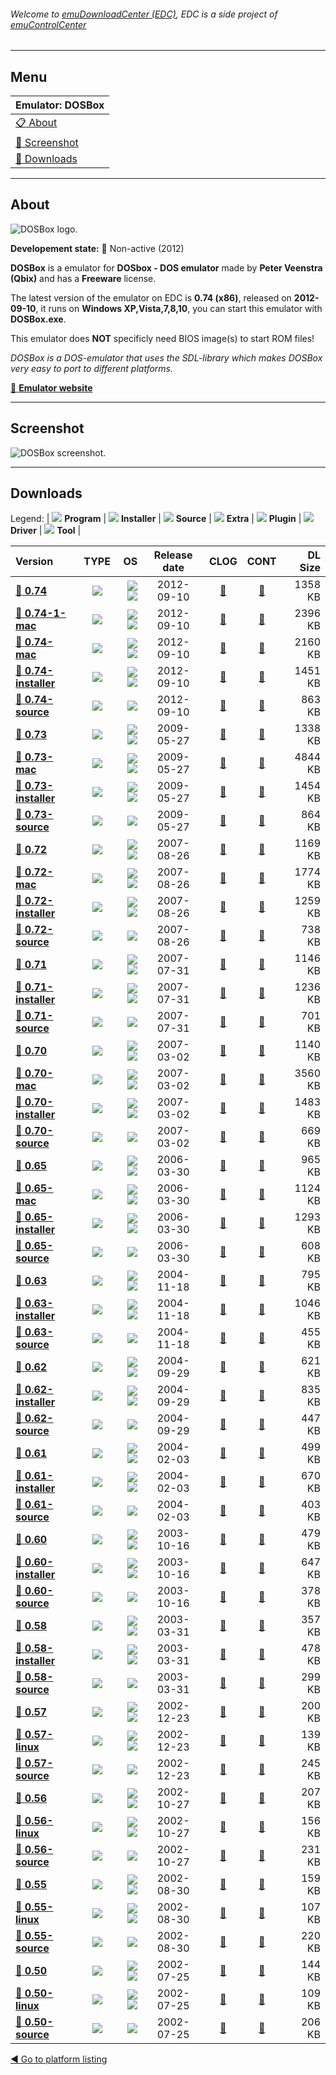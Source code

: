 ###### Welcome to [emuDownloadCenter (EDC)](https://github.com/PhoenixInteractiveNL/emuDownloadCenter/wiki/), EDC is a side project of [emuControlCenter](https://github.com/PhoenixInteractiveNL/emuControlCenter/wiki/)
***
## Menu
| **Emulator: DOSBox** |
|:---------|
| [:clipboard: About](#about) |
| [:sunrise: Screenshot](#screenshot) |
| [:floppy_disk: Downloads](#downloads) |
***
## About
![](https://github.com/PhoenixInteractiveNL/emuDownloadCenter/wiki/images_emulator/dosbox_logo_200.jpg "DOSBox logo.")

**Developement state:** :red_circle: Non-active (2012)

**DOSBox** is a emulator for **DOSbox - DOS emulator** made by **Peter Veenstra (Qbix)** and has a **Freeware** license.

The latest version of the emulator on EDC is **0.74 (x86)**, released on **2012-09-10**, it runs on **Windows XP,Vista,7,8,10**, you can start this emulator with **DOSBox.exe**.

This emulator does **NOT** specificly need BIOS image(s) to start ROM files!

_DOSBox is a DOS-emulator that uses the SDL-library which makes DOSBox very easy to port to different platforms._

[:link: **Emulator website**](http://www.dosbox.com/)
***
## Screenshot
![](https://raw.githubusercontent.com/PhoenixInteractiveNL/emuDownloadCenter/master/hooks/dosbox/emulator_screen_01.jpg "DOSBox screenshot.")
***
## Downloads
Legend: | 
![](https://raw.githubusercontent.com/wiki/PhoenixInteractiveNL/emuDownloadCenter/images_misc/icon_program_24.png) **Program** | 
![](https://raw.githubusercontent.com/wiki/PhoenixInteractiveNL/emuDownloadCenter/images_misc/icon_installer_24.png) **Installer** | 
![](https://raw.githubusercontent.com/wiki/PhoenixInteractiveNL/emuDownloadCenter/images_misc/icon_source_code_24.png) **Source** | 
![](https://raw.githubusercontent.com/wiki/PhoenixInteractiveNL/emuDownloadCenter/images_misc/icon_extra_24.png) **Extra** | 
![](https://raw.githubusercontent.com/wiki/PhoenixInteractiveNL/emuDownloadCenter/images_misc/icon_plugin_24.png) **Plugin** | 
![](https://raw.githubusercontent.com/wiki/PhoenixInteractiveNL/emuDownloadCenter/images_misc/icon_driver_24.png) **Driver** | 
![](https://raw.githubusercontent.com/wiki/PhoenixInteractiveNL/emuDownloadCenter/images_misc/icon_tool_24.png) **Tool** | 
 
| Version | TYPE | OS | Release date | CLOG | CONT | DL Size |
|:--------|:----:|---:|:------------:|:----:|:----:|--------:|
| [:floppy_disk: **0.74**](https://github.com/PhoenixInteractiveNL/edc-repo0007/raw/master/dosbox/0.74.7z) | ![](https://raw.githubusercontent.com/wiki/PhoenixInteractiveNL/emuDownloadCenter/images_misc/icon_program_24.png) | ![](https://raw.githubusercontent.com/wiki/PhoenixInteractiveNL/emuDownloadCenter/images_misc/logo_windows_24.png)![](https://raw.githubusercontent.com/wiki/PhoenixInteractiveNL/emuDownloadCenter/images_misc/icon_32-bit_24.png) | 2012-09-10 | [:page_facing_up:](https://github.com/PhoenixInteractiveNL/edc-repo0007/blob/master/dosbox/0.74_changelog.txt) | [:mag_right:](https://github.com/PhoenixInteractiveNL/edc-repo0007/blob/master/dosbox/0.74_contents.txt) | 1358 KB |
| [:floppy_disk: **0.74-1-mac**](https://github.com/PhoenixInteractiveNL/edc-repo0007/raw/master/dosbox/0.74-1-mac.7z) | ![](https://raw.githubusercontent.com/wiki/PhoenixInteractiveNL/emuDownloadCenter/images_misc/icon_program_24.png) | ![](https://raw.githubusercontent.com/wiki/PhoenixInteractiveNL/emuDownloadCenter/images_misc/logo_mac_24.png)![](https://raw.githubusercontent.com/wiki/PhoenixInteractiveNL/emuDownloadCenter/images_misc/icon_32-bit_24.png) | 2012-09-10 | [:page_facing_up:](https://github.com/PhoenixInteractiveNL/edc-repo0007/blob/master/dosbox/0.74-1-mac_changelog.txt) | [:mag_right:](https://github.com/PhoenixInteractiveNL/edc-repo0007/blob/master/dosbox/0.74-1-mac_contents.txt) | 2396 KB |
| [:floppy_disk: **0.74-mac**](https://github.com/PhoenixInteractiveNL/edc-repo0007/raw/master/dosbox/0.74-mac.7z) | ![](https://raw.githubusercontent.com/wiki/PhoenixInteractiveNL/emuDownloadCenter/images_misc/icon_program_24.png) | ![](https://raw.githubusercontent.com/wiki/PhoenixInteractiveNL/emuDownloadCenter/images_misc/logo_mac_24.png)![](https://raw.githubusercontent.com/wiki/PhoenixInteractiveNL/emuDownloadCenter/images_misc/icon_32-bit_24.png) | 2012-09-10 | [:page_facing_up:](https://github.com/PhoenixInteractiveNL/edc-repo0007/blob/master/dosbox/0.74-mac_changelog.txt) | [:mag_right:](https://github.com/PhoenixInteractiveNL/edc-repo0007/blob/master/dosbox/0.74-mac_contents.txt) | 2160 KB |
| [:floppy_disk: **0.74-installer**](https://github.com/PhoenixInteractiveNL/edc-repo0007/raw/master/dosbox/0.74-installer.7z) | ![](https://raw.githubusercontent.com/wiki/PhoenixInteractiveNL/emuDownloadCenter/images_misc/icon_installer_24.png) | ![](https://raw.githubusercontent.com/wiki/PhoenixInteractiveNL/emuDownloadCenter/images_misc/logo_windows_24.png)![](https://raw.githubusercontent.com/wiki/PhoenixInteractiveNL/emuDownloadCenter/images_misc/icon_32-bit_24.png) | 2012-09-10 | [:page_facing_up:](https://github.com/PhoenixInteractiveNL/edc-repo0007/blob/master/dosbox/0.74-installer_changelog.txt) | [:mag_right:](https://github.com/PhoenixInteractiveNL/edc-repo0007/blob/master/dosbox/0.74-installer_contents.txt) | 1451 KB |
| [:floppy_disk: **0.74-source**](https://github.com/PhoenixInteractiveNL/edc-repo0007/raw/master/dosbox/0.74-source.7z) | ![](https://raw.githubusercontent.com/wiki/PhoenixInteractiveNL/emuDownloadCenter/images_misc/icon_source_code_24.png) | ![](https://raw.githubusercontent.com/wiki/PhoenixInteractiveNL/emuDownloadCenter/images_misc/icon_32-bit_24.png) | 2012-09-10 | [:page_facing_up:](https://github.com/PhoenixInteractiveNL/edc-repo0007/blob/master/dosbox/0.74-source_changelog.txt) | [:mag_right:](https://github.com/PhoenixInteractiveNL/edc-repo0007/blob/master/dosbox/0.74-source_contents.txt) | 863 KB |
| [:floppy_disk: **0.73**](https://github.com/PhoenixInteractiveNL/edc-repo0007/raw/master/dosbox/0.73.7z) | ![](https://raw.githubusercontent.com/wiki/PhoenixInteractiveNL/emuDownloadCenter/images_misc/icon_program_24.png) | ![](https://raw.githubusercontent.com/wiki/PhoenixInteractiveNL/emuDownloadCenter/images_misc/logo_windows_24.png)![](https://raw.githubusercontent.com/wiki/PhoenixInteractiveNL/emuDownloadCenter/images_misc/icon_32-bit_24.png) | 2009-05-27 | [:page_facing_up:](https://github.com/PhoenixInteractiveNL/edc-repo0007/blob/master/dosbox/0.73_changelog.txt) | [:mag_right:](https://github.com/PhoenixInteractiveNL/edc-repo0007/blob/master/dosbox/0.73_contents.txt) | 1338 KB |
| [:floppy_disk: **0.73-mac**](https://github.com/PhoenixInteractiveNL/edc-repo0007/raw/master/dosbox/0.73-mac.7z) | ![](https://raw.githubusercontent.com/wiki/PhoenixInteractiveNL/emuDownloadCenter/images_misc/icon_program_24.png) | ![](https://raw.githubusercontent.com/wiki/PhoenixInteractiveNL/emuDownloadCenter/images_misc/logo_mac_24.png)![](https://raw.githubusercontent.com/wiki/PhoenixInteractiveNL/emuDownloadCenter/images_misc/icon_32-bit_24.png) | 2009-05-27 | [:page_facing_up:](https://github.com/PhoenixInteractiveNL/edc-repo0007/blob/master/dosbox/0.73-mac_changelog.txt) | [:mag_right:](https://github.com/PhoenixInteractiveNL/edc-repo0007/blob/master/dosbox/0.73-mac_contents.txt) | 4844 KB |
| [:floppy_disk: **0.73-installer**](https://github.com/PhoenixInteractiveNL/edc-repo0007/raw/master/dosbox/0.73-installer.7z) | ![](https://raw.githubusercontent.com/wiki/PhoenixInteractiveNL/emuDownloadCenter/images_misc/icon_installer_24.png) | ![](https://raw.githubusercontent.com/wiki/PhoenixInteractiveNL/emuDownloadCenter/images_misc/logo_windows_24.png)![](https://raw.githubusercontent.com/wiki/PhoenixInteractiveNL/emuDownloadCenter/images_misc/icon_32-bit_24.png) | 2009-05-27 | [:page_facing_up:](https://github.com/PhoenixInteractiveNL/edc-repo0007/blob/master/dosbox/0.73-installer_changelog.txt) | [:mag_right:](https://github.com/PhoenixInteractiveNL/edc-repo0007/blob/master/dosbox/0.73-installer_contents.txt) | 1454 KB |
| [:floppy_disk: **0.73-source**](https://github.com/PhoenixInteractiveNL/edc-repo0007/raw/master/dosbox/0.73-source.7z) | ![](https://raw.githubusercontent.com/wiki/PhoenixInteractiveNL/emuDownloadCenter/images_misc/icon_source_code_24.png) | ![](https://raw.githubusercontent.com/wiki/PhoenixInteractiveNL/emuDownloadCenter/images_misc/icon_32-bit_24.png) | 2009-05-27 | [:page_facing_up:](https://github.com/PhoenixInteractiveNL/edc-repo0007/blob/master/dosbox/0.73-source_changelog.txt) | [:mag_right:](https://github.com/PhoenixInteractiveNL/edc-repo0007/blob/master/dosbox/0.73-source_contents.txt) | 864 KB |
| [:floppy_disk: **0.72**](https://github.com/PhoenixInteractiveNL/edc-repo0007/raw/master/dosbox/0.72.7z) | ![](https://raw.githubusercontent.com/wiki/PhoenixInteractiveNL/emuDownloadCenter/images_misc/icon_program_24.png) | ![](https://raw.githubusercontent.com/wiki/PhoenixInteractiveNL/emuDownloadCenter/images_misc/logo_windows_24.png)![](https://raw.githubusercontent.com/wiki/PhoenixInteractiveNL/emuDownloadCenter/images_misc/icon_32-bit_24.png) | 2007-08-26 | [:page_facing_up:](https://github.com/PhoenixInteractiveNL/edc-repo0007/blob/master/dosbox/0.72_changelog.txt) | [:mag_right:](https://github.com/PhoenixInteractiveNL/edc-repo0007/blob/master/dosbox/0.72_contents.txt) | 1169 KB |
| [:floppy_disk: **0.72-mac**](https://github.com/PhoenixInteractiveNL/edc-repo0007/raw/master/dosbox/0.72-mac.7z) | ![](https://raw.githubusercontent.com/wiki/PhoenixInteractiveNL/emuDownloadCenter/images_misc/icon_program_24.png) | ![](https://raw.githubusercontent.com/wiki/PhoenixInteractiveNL/emuDownloadCenter/images_misc/logo_mac_24.png)![](https://raw.githubusercontent.com/wiki/PhoenixInteractiveNL/emuDownloadCenter/images_misc/icon_32-bit_24.png) | 2007-08-26 | [:page_facing_up:](https://github.com/PhoenixInteractiveNL/edc-repo0007/blob/master/dosbox/0.72-mac_changelog.txt) | [:mag_right:](https://github.com/PhoenixInteractiveNL/edc-repo0007/blob/master/dosbox/0.72-mac_contents.txt) | 1774 KB |
| [:floppy_disk: **0.72-installer**](https://github.com/PhoenixInteractiveNL/edc-repo0007/raw/master/dosbox/0.72-installer.7z) | ![](https://raw.githubusercontent.com/wiki/PhoenixInteractiveNL/emuDownloadCenter/images_misc/icon_installer_24.png) | ![](https://raw.githubusercontent.com/wiki/PhoenixInteractiveNL/emuDownloadCenter/images_misc/logo_windows_24.png)![](https://raw.githubusercontent.com/wiki/PhoenixInteractiveNL/emuDownloadCenter/images_misc/icon_32-bit_24.png) | 2007-08-26 | [:page_facing_up:](https://github.com/PhoenixInteractiveNL/edc-repo0007/blob/master/dosbox/0.72-installer_changelog.txt) | [:mag_right:](https://github.com/PhoenixInteractiveNL/edc-repo0007/blob/master/dosbox/0.72-installer_contents.txt) | 1259 KB |
| [:floppy_disk: **0.72-source**](https://github.com/PhoenixInteractiveNL/edc-repo0007/raw/master/dosbox/0.72-source.7z) | ![](https://raw.githubusercontent.com/wiki/PhoenixInteractiveNL/emuDownloadCenter/images_misc/icon_source_code_24.png) | ![](https://raw.githubusercontent.com/wiki/PhoenixInteractiveNL/emuDownloadCenter/images_misc/icon_32-bit_24.png) | 2007-08-26 | [:page_facing_up:](https://github.com/PhoenixInteractiveNL/edc-repo0007/blob/master/dosbox/0.72-source_changelog.txt) | [:mag_right:](https://github.com/PhoenixInteractiveNL/edc-repo0007/blob/master/dosbox/0.72-source_contents.txt) | 738 KB |
| [:floppy_disk: **0.71**](https://github.com/PhoenixInteractiveNL/edc-repo0007/raw/master/dosbox/0.71.7z) | ![](https://raw.githubusercontent.com/wiki/PhoenixInteractiveNL/emuDownloadCenter/images_misc/icon_program_24.png) | ![](https://raw.githubusercontent.com/wiki/PhoenixInteractiveNL/emuDownloadCenter/images_misc/logo_windows_24.png)![](https://raw.githubusercontent.com/wiki/PhoenixInteractiveNL/emuDownloadCenter/images_misc/icon_32-bit_24.png) | 2007-07-31 | [:page_facing_up:](https://github.com/PhoenixInteractiveNL/edc-repo0007/blob/master/dosbox/0.71_changelog.txt) | [:mag_right:](https://github.com/PhoenixInteractiveNL/edc-repo0007/blob/master/dosbox/0.71_contents.txt) | 1146 KB |
| [:floppy_disk: **0.71-installer**](https://github.com/PhoenixInteractiveNL/edc-repo0007/raw/master/dosbox/0.71-installer.7z) | ![](https://raw.githubusercontent.com/wiki/PhoenixInteractiveNL/emuDownloadCenter/images_misc/icon_installer_24.png) | ![](https://raw.githubusercontent.com/wiki/PhoenixInteractiveNL/emuDownloadCenter/images_misc/logo_windows_24.png)![](https://raw.githubusercontent.com/wiki/PhoenixInteractiveNL/emuDownloadCenter/images_misc/icon_32-bit_24.png) | 2007-07-31 | [:page_facing_up:](https://github.com/PhoenixInteractiveNL/edc-repo0007/blob/master/dosbox/0.71-installer_changelog.txt) | [:mag_right:](https://github.com/PhoenixInteractiveNL/edc-repo0007/blob/master/dosbox/0.71-installer_contents.txt) | 1236 KB |
| [:floppy_disk: **0.71-source**](https://github.com/PhoenixInteractiveNL/edc-repo0007/raw/master/dosbox/0.71-source.7z) | ![](https://raw.githubusercontent.com/wiki/PhoenixInteractiveNL/emuDownloadCenter/images_misc/icon_source_code_24.png) | ![](https://raw.githubusercontent.com/wiki/PhoenixInteractiveNL/emuDownloadCenter/images_misc/icon_32-bit_24.png) | 2007-07-31 | [:page_facing_up:](https://github.com/PhoenixInteractiveNL/edc-repo0007/blob/master/dosbox/0.71-source_changelog.txt) | [:mag_right:](https://github.com/PhoenixInteractiveNL/edc-repo0007/blob/master/dosbox/0.71-source_contents.txt) | 701 KB |
| [:floppy_disk: **0.70**](https://github.com/PhoenixInteractiveNL/edc-repo0007/raw/master/dosbox/0.70.7z) | ![](https://raw.githubusercontent.com/wiki/PhoenixInteractiveNL/emuDownloadCenter/images_misc/icon_program_24.png) | ![](https://raw.githubusercontent.com/wiki/PhoenixInteractiveNL/emuDownloadCenter/images_misc/logo_windows_24.png)![](https://raw.githubusercontent.com/wiki/PhoenixInteractiveNL/emuDownloadCenter/images_misc/icon_32-bit_24.png) | 2007-03-02 | [:page_facing_up:](https://github.com/PhoenixInteractiveNL/edc-repo0007/blob/master/dosbox/0.70_changelog.txt) | [:mag_right:](https://github.com/PhoenixInteractiveNL/edc-repo0007/blob/master/dosbox/0.70_contents.txt) | 1140 KB |
| [:floppy_disk: **0.70-mac**](https://github.com/PhoenixInteractiveNL/edc-repo0007/raw/master/dosbox/0.70-mac.7z) | ![](https://raw.githubusercontent.com/wiki/PhoenixInteractiveNL/emuDownloadCenter/images_misc/icon_program_24.png) | ![](https://raw.githubusercontent.com/wiki/PhoenixInteractiveNL/emuDownloadCenter/images_misc/logo_mac_24.png)![](https://raw.githubusercontent.com/wiki/PhoenixInteractiveNL/emuDownloadCenter/images_misc/icon_32-bit_24.png) | 2007-03-02 | [:page_facing_up:](https://github.com/PhoenixInteractiveNL/edc-repo0007/blob/master/dosbox/0.70-mac_changelog.txt) | [:mag_right:](https://github.com/PhoenixInteractiveNL/edc-repo0007/blob/master/dosbox/0.70-mac_contents.txt) | 3560 KB |
| [:floppy_disk: **0.70-installer**](https://github.com/PhoenixInteractiveNL/edc-repo0007/raw/master/dosbox/0.70-installer.7z) | ![](https://raw.githubusercontent.com/wiki/PhoenixInteractiveNL/emuDownloadCenter/images_misc/icon_installer_24.png) | ![](https://raw.githubusercontent.com/wiki/PhoenixInteractiveNL/emuDownloadCenter/images_misc/logo_windows_24.png)![](https://raw.githubusercontent.com/wiki/PhoenixInteractiveNL/emuDownloadCenter/images_misc/icon_32-bit_24.png) | 2007-03-02 | [:page_facing_up:](https://github.com/PhoenixInteractiveNL/edc-repo0007/blob/master/dosbox/0.70-installer_changelog.txt) | [:mag_right:](https://github.com/PhoenixInteractiveNL/edc-repo0007/blob/master/dosbox/0.70-installer_contents.txt) | 1483 KB |
| [:floppy_disk: **0.70-source**](https://github.com/PhoenixInteractiveNL/edc-repo0007/raw/master/dosbox/0.70-source.7z) | ![](https://raw.githubusercontent.com/wiki/PhoenixInteractiveNL/emuDownloadCenter/images_misc/icon_source_code_24.png) | ![](https://raw.githubusercontent.com/wiki/PhoenixInteractiveNL/emuDownloadCenter/images_misc/icon_32-bit_24.png) | 2007-03-02 | [:page_facing_up:](https://github.com/PhoenixInteractiveNL/edc-repo0007/blob/master/dosbox/0.70-source_changelog.txt) | [:mag_right:](https://github.com/PhoenixInteractiveNL/edc-repo0007/blob/master/dosbox/0.70-source_contents.txt) | 669 KB |
| [:floppy_disk: **0.65**](https://github.com/PhoenixInteractiveNL/edc-repo0007/raw/master/dosbox/0.65.7z) | ![](https://raw.githubusercontent.com/wiki/PhoenixInteractiveNL/emuDownloadCenter/images_misc/icon_program_24.png) | ![](https://raw.githubusercontent.com/wiki/PhoenixInteractiveNL/emuDownloadCenter/images_misc/logo_windows_24.png)![](https://raw.githubusercontent.com/wiki/PhoenixInteractiveNL/emuDownloadCenter/images_misc/icon_32-bit_24.png) | 2006-03-30 | [:page_facing_up:](https://github.com/PhoenixInteractiveNL/edc-repo0007/blob/master/dosbox/0.65_changelog.txt) | [:mag_right:](https://github.com/PhoenixInteractiveNL/edc-repo0007/blob/master/dosbox/0.65_contents.txt) | 965 KB |
| [:floppy_disk: **0.65-mac**](https://github.com/PhoenixInteractiveNL/edc-repo0007/raw/master/dosbox/0.65-mac.7z) | ![](https://raw.githubusercontent.com/wiki/PhoenixInteractiveNL/emuDownloadCenter/images_misc/icon_program_24.png) | ![](https://raw.githubusercontent.com/wiki/PhoenixInteractiveNL/emuDownloadCenter/images_misc/logo_mac_24.png)![](https://raw.githubusercontent.com/wiki/PhoenixInteractiveNL/emuDownloadCenter/images_misc/icon_32-bit_24.png) | 2006-03-30 | [:page_facing_up:](https://github.com/PhoenixInteractiveNL/edc-repo0007/blob/master/dosbox/0.65-mac_changelog.txt) | [:mag_right:](https://github.com/PhoenixInteractiveNL/edc-repo0007/blob/master/dosbox/0.65-mac_contents.txt) | 1124 KB |
| [:floppy_disk: **0.65-installer**](https://github.com/PhoenixInteractiveNL/edc-repo0007/raw/master/dosbox/0.65-installer.7z) | ![](https://raw.githubusercontent.com/wiki/PhoenixInteractiveNL/emuDownloadCenter/images_misc/icon_installer_24.png) | ![](https://raw.githubusercontent.com/wiki/PhoenixInteractiveNL/emuDownloadCenter/images_misc/logo_windows_24.png)![](https://raw.githubusercontent.com/wiki/PhoenixInteractiveNL/emuDownloadCenter/images_misc/icon_32-bit_24.png) | 2006-03-30 | [:page_facing_up:](https://github.com/PhoenixInteractiveNL/edc-repo0007/blob/master/dosbox/0.65-installer_changelog.txt) | [:mag_right:](https://github.com/PhoenixInteractiveNL/edc-repo0007/blob/master/dosbox/0.65-installer_contents.txt) | 1293 KB |
| [:floppy_disk: **0.65-source**](https://github.com/PhoenixInteractiveNL/edc-repo0007/raw/master/dosbox/0.65-source.7z) | ![](https://raw.githubusercontent.com/wiki/PhoenixInteractiveNL/emuDownloadCenter/images_misc/icon_source_code_24.png) | ![](https://raw.githubusercontent.com/wiki/PhoenixInteractiveNL/emuDownloadCenter/images_misc/icon_32-bit_24.png) | 2006-03-30 | [:page_facing_up:](https://github.com/PhoenixInteractiveNL/edc-repo0007/blob/master/dosbox/0.65-source_changelog.txt) | [:mag_right:](https://github.com/PhoenixInteractiveNL/edc-repo0007/blob/master/dosbox/0.65-source_contents.txt) | 608 KB |
| [:floppy_disk: **0.63**](https://github.com/PhoenixInteractiveNL/edc-repo0007/raw/master/dosbox/0.63.7z) | ![](https://raw.githubusercontent.com/wiki/PhoenixInteractiveNL/emuDownloadCenter/images_misc/icon_program_24.png) | ![](https://raw.githubusercontent.com/wiki/PhoenixInteractiveNL/emuDownloadCenter/images_misc/logo_windows_24.png)![](https://raw.githubusercontent.com/wiki/PhoenixInteractiveNL/emuDownloadCenter/images_misc/icon_32-bit_24.png) | 2004-11-18 | [:page_facing_up:](https://github.com/PhoenixInteractiveNL/edc-repo0007/blob/master/dosbox/0.63_changelog.txt) | [:mag_right:](https://github.com/PhoenixInteractiveNL/edc-repo0007/blob/master/dosbox/0.63_contents.txt) | 795 KB |
| [:floppy_disk: **0.63-installer**](https://github.com/PhoenixInteractiveNL/edc-repo0007/raw/master/dosbox/0.63-installer.7z) | ![](https://raw.githubusercontent.com/wiki/PhoenixInteractiveNL/emuDownloadCenter/images_misc/icon_installer_24.png) | ![](https://raw.githubusercontent.com/wiki/PhoenixInteractiveNL/emuDownloadCenter/images_misc/logo_windows_24.png)![](https://raw.githubusercontent.com/wiki/PhoenixInteractiveNL/emuDownloadCenter/images_misc/icon_32-bit_24.png) | 2004-11-18 | [:page_facing_up:](https://github.com/PhoenixInteractiveNL/edc-repo0007/blob/master/dosbox/0.63-installer_changelog.txt) | [:mag_right:](https://github.com/PhoenixInteractiveNL/edc-repo0007/blob/master/dosbox/0.63-installer_contents.txt) | 1046 KB |
| [:floppy_disk: **0.63-source**](https://github.com/PhoenixInteractiveNL/edc-repo0007/raw/master/dosbox/0.63-source.7z) | ![](https://raw.githubusercontent.com/wiki/PhoenixInteractiveNL/emuDownloadCenter/images_misc/icon_source_code_24.png) | ![](https://raw.githubusercontent.com/wiki/PhoenixInteractiveNL/emuDownloadCenter/images_misc/icon_32-bit_24.png) | 2004-11-18 | [:page_facing_up:](https://github.com/PhoenixInteractiveNL/edc-repo0007/blob/master/dosbox/0.63-source_changelog.txt) | [:mag_right:](https://github.com/PhoenixInteractiveNL/edc-repo0007/blob/master/dosbox/0.63-source_contents.txt) | 455 KB |
| [:floppy_disk: **0.62**](https://github.com/PhoenixInteractiveNL/edc-repo0007/raw/master/dosbox/0.62.7z) | ![](https://raw.githubusercontent.com/wiki/PhoenixInteractiveNL/emuDownloadCenter/images_misc/icon_program_24.png) | ![](https://raw.githubusercontent.com/wiki/PhoenixInteractiveNL/emuDownloadCenter/images_misc/logo_windows_24.png)![](https://raw.githubusercontent.com/wiki/PhoenixInteractiveNL/emuDownloadCenter/images_misc/icon_32-bit_24.png) | 2004-09-29 | [:page_facing_up:](https://github.com/PhoenixInteractiveNL/edc-repo0007/blob/master/dosbox/0.62_changelog.txt) | [:mag_right:](https://github.com/PhoenixInteractiveNL/edc-repo0007/blob/master/dosbox/0.62_contents.txt) | 621 KB |
| [:floppy_disk: **0.62-installer**](https://github.com/PhoenixInteractiveNL/edc-repo0007/raw/master/dosbox/0.62-installer.7z) | ![](https://raw.githubusercontent.com/wiki/PhoenixInteractiveNL/emuDownloadCenter/images_misc/icon_installer_24.png) | ![](https://raw.githubusercontent.com/wiki/PhoenixInteractiveNL/emuDownloadCenter/images_misc/logo_windows_24.png)![](https://raw.githubusercontent.com/wiki/PhoenixInteractiveNL/emuDownloadCenter/images_misc/icon_32-bit_24.png) | 2004-09-29 | [:page_facing_up:](https://github.com/PhoenixInteractiveNL/edc-repo0007/blob/master/dosbox/0.62-installer_changelog.txt) | [:mag_right:](https://github.com/PhoenixInteractiveNL/edc-repo0007/blob/master/dosbox/0.62-installer_contents.txt) | 835 KB |
| [:floppy_disk: **0.62-source**](https://github.com/PhoenixInteractiveNL/edc-repo0007/raw/master/dosbox/0.62-source.7z) | ![](https://raw.githubusercontent.com/wiki/PhoenixInteractiveNL/emuDownloadCenter/images_misc/icon_source_code_24.png) | ![](https://raw.githubusercontent.com/wiki/PhoenixInteractiveNL/emuDownloadCenter/images_misc/icon_32-bit_24.png) | 2004-09-29 | [:page_facing_up:](https://github.com/PhoenixInteractiveNL/edc-repo0007/blob/master/dosbox/0.62-source_changelog.txt) | [:mag_right:](https://github.com/PhoenixInteractiveNL/edc-repo0007/blob/master/dosbox/0.62-source_contents.txt) | 447 KB |
| [:floppy_disk: **0.61**](https://github.com/PhoenixInteractiveNL/edc-repo0007/raw/master/dosbox/0.61.7z) | ![](https://raw.githubusercontent.com/wiki/PhoenixInteractiveNL/emuDownloadCenter/images_misc/icon_program_24.png) | ![](https://raw.githubusercontent.com/wiki/PhoenixInteractiveNL/emuDownloadCenter/images_misc/logo_windows_24.png)![](https://raw.githubusercontent.com/wiki/PhoenixInteractiveNL/emuDownloadCenter/images_misc/icon_32-bit_24.png) | 2004-02-03 | [:page_facing_up:](https://github.com/PhoenixInteractiveNL/edc-repo0007/blob/master/dosbox/0.61_changelog.txt) | [:mag_right:](https://github.com/PhoenixInteractiveNL/edc-repo0007/blob/master/dosbox/0.61_contents.txt) | 499 KB |
| [:floppy_disk: **0.61-installer**](https://github.com/PhoenixInteractiveNL/edc-repo0007/raw/master/dosbox/0.61-installer.7z) | ![](https://raw.githubusercontent.com/wiki/PhoenixInteractiveNL/emuDownloadCenter/images_misc/icon_installer_24.png) | ![](https://raw.githubusercontent.com/wiki/PhoenixInteractiveNL/emuDownloadCenter/images_misc/logo_windows_24.png)![](https://raw.githubusercontent.com/wiki/PhoenixInteractiveNL/emuDownloadCenter/images_misc/icon_32-bit_24.png) | 2004-02-03 | [:page_facing_up:](https://github.com/PhoenixInteractiveNL/edc-repo0007/blob/master/dosbox/0.61-installer_changelog.txt) | [:mag_right:](https://github.com/PhoenixInteractiveNL/edc-repo0007/blob/master/dosbox/0.61-installer_contents.txt) | 670 KB |
| [:floppy_disk: **0.61-source**](https://github.com/PhoenixInteractiveNL/edc-repo0007/raw/master/dosbox/0.61-source.7z) | ![](https://raw.githubusercontent.com/wiki/PhoenixInteractiveNL/emuDownloadCenter/images_misc/icon_source_code_24.png) | ![](https://raw.githubusercontent.com/wiki/PhoenixInteractiveNL/emuDownloadCenter/images_misc/icon_32-bit_24.png) | 2004-02-03 | [:page_facing_up:](https://github.com/PhoenixInteractiveNL/edc-repo0007/blob/master/dosbox/0.61-source_changelog.txt) | [:mag_right:](https://github.com/PhoenixInteractiveNL/edc-repo0007/blob/master/dosbox/0.61-source_contents.txt) | 403 KB |
| [:floppy_disk: **0.60**](https://github.com/PhoenixInteractiveNL/edc-repo0007/raw/master/dosbox/0.60.7z) | ![](https://raw.githubusercontent.com/wiki/PhoenixInteractiveNL/emuDownloadCenter/images_misc/icon_program_24.png) | ![](https://raw.githubusercontent.com/wiki/PhoenixInteractiveNL/emuDownloadCenter/images_misc/logo_windows_24.png)![](https://raw.githubusercontent.com/wiki/PhoenixInteractiveNL/emuDownloadCenter/images_misc/icon_32-bit_24.png) | 2003-10-16 | [:page_facing_up:](https://github.com/PhoenixInteractiveNL/edc-repo0007/blob/master/dosbox/0.60_changelog.txt) | [:mag_right:](https://github.com/PhoenixInteractiveNL/edc-repo0007/blob/master/dosbox/0.60_contents.txt) | 479 KB |
| [:floppy_disk: **0.60-installer**](https://github.com/PhoenixInteractiveNL/edc-repo0007/raw/master/dosbox/0.60-installer.7z) | ![](https://raw.githubusercontent.com/wiki/PhoenixInteractiveNL/emuDownloadCenter/images_misc/icon_installer_24.png) | ![](https://raw.githubusercontent.com/wiki/PhoenixInteractiveNL/emuDownloadCenter/images_misc/logo_windows_24.png)![](https://raw.githubusercontent.com/wiki/PhoenixInteractiveNL/emuDownloadCenter/images_misc/icon_32-bit_24.png) | 2003-10-16 | [:page_facing_up:](https://github.com/PhoenixInteractiveNL/edc-repo0007/blob/master/dosbox/0.60-installer_changelog.txt) | [:mag_right:](https://github.com/PhoenixInteractiveNL/edc-repo0007/blob/master/dosbox/0.60-installer_contents.txt) | 647 KB |
| [:floppy_disk: **0.60-source**](https://github.com/PhoenixInteractiveNL/edc-repo0007/raw/master/dosbox/0.60-source.7z) | ![](https://raw.githubusercontent.com/wiki/PhoenixInteractiveNL/emuDownloadCenter/images_misc/icon_source_code_24.png) | ![](https://raw.githubusercontent.com/wiki/PhoenixInteractiveNL/emuDownloadCenter/images_misc/icon_32-bit_24.png) | 2003-10-16 | [:page_facing_up:](https://github.com/PhoenixInteractiveNL/edc-repo0007/blob/master/dosbox/0.60-source_changelog.txt) | [:mag_right:](https://github.com/PhoenixInteractiveNL/edc-repo0007/blob/master/dosbox/0.60-source_contents.txt) | 378 KB |
| [:floppy_disk: **0.58**](https://github.com/PhoenixInteractiveNL/edc-repo0007/raw/master/dosbox/0.58.7z) | ![](https://raw.githubusercontent.com/wiki/PhoenixInteractiveNL/emuDownloadCenter/images_misc/icon_program_24.png) | ![](https://raw.githubusercontent.com/wiki/PhoenixInteractiveNL/emuDownloadCenter/images_misc/logo_windows_24.png)![](https://raw.githubusercontent.com/wiki/PhoenixInteractiveNL/emuDownloadCenter/images_misc/icon_32-bit_24.png) | 2003-03-31 | [:page_facing_up:](https://github.com/PhoenixInteractiveNL/edc-repo0007/blob/master/dosbox/0.58_changelog.txt) | [:mag_right:](https://github.com/PhoenixInteractiveNL/edc-repo0007/blob/master/dosbox/0.58_contents.txt) | 357 KB |
| [:floppy_disk: **0.58-installer**](https://github.com/PhoenixInteractiveNL/edc-repo0007/raw/master/dosbox/0.58-installer.7z) | ![](https://raw.githubusercontent.com/wiki/PhoenixInteractiveNL/emuDownloadCenter/images_misc/icon_installer_24.png) | ![](https://raw.githubusercontent.com/wiki/PhoenixInteractiveNL/emuDownloadCenter/images_misc/logo_windows_24.png)![](https://raw.githubusercontent.com/wiki/PhoenixInteractiveNL/emuDownloadCenter/images_misc/icon_32-bit_24.png) | 2003-03-31 | [:page_facing_up:](https://github.com/PhoenixInteractiveNL/edc-repo0007/blob/master/dosbox/0.58-installer_changelog.txt) | [:mag_right:](https://github.com/PhoenixInteractiveNL/edc-repo0007/blob/master/dosbox/0.58-installer_contents.txt) | 478 KB |
| [:floppy_disk: **0.58-source**](https://github.com/PhoenixInteractiveNL/edc-repo0007/raw/master/dosbox/0.58-source.7z) | ![](https://raw.githubusercontent.com/wiki/PhoenixInteractiveNL/emuDownloadCenter/images_misc/icon_source_code_24.png) | ![](https://raw.githubusercontent.com/wiki/PhoenixInteractiveNL/emuDownloadCenter/images_misc/icon_32-bit_24.png) | 2003-03-31 | [:page_facing_up:](https://github.com/PhoenixInteractiveNL/edc-repo0007/blob/master/dosbox/0.58-source_changelog.txt) | [:mag_right:](https://github.com/PhoenixInteractiveNL/edc-repo0007/blob/master/dosbox/0.58-source_contents.txt) | 299 KB |
| [:floppy_disk: **0.57**](https://github.com/PhoenixInteractiveNL/edc-repo0007/raw/master/dosbox/0.57.7z) | ![](https://raw.githubusercontent.com/wiki/PhoenixInteractiveNL/emuDownloadCenter/images_misc/icon_program_24.png) | ![](https://raw.githubusercontent.com/wiki/PhoenixInteractiveNL/emuDownloadCenter/images_misc/logo_windows_24.png)![](https://raw.githubusercontent.com/wiki/PhoenixInteractiveNL/emuDownloadCenter/images_misc/icon_32-bit_24.png) | 2002-12-23 | [:page_facing_up:](https://github.com/PhoenixInteractiveNL/edc-repo0007/blob/master/dosbox/0.57_changelog.txt) | [:mag_right:](https://github.com/PhoenixInteractiveNL/edc-repo0007/blob/master/dosbox/0.57_contents.txt) | 200 KB |
| [:floppy_disk: **0.57-linux**](https://github.com/PhoenixInteractiveNL/edc-repo0007/raw/master/dosbox/0.57-linux.7z) | ![](https://raw.githubusercontent.com/wiki/PhoenixInteractiveNL/emuDownloadCenter/images_misc/icon_program_24.png) | ![](https://raw.githubusercontent.com/wiki/PhoenixInteractiveNL/emuDownloadCenter/images_misc/logo_linux_24.png)![](https://raw.githubusercontent.com/wiki/PhoenixInteractiveNL/emuDownloadCenter/images_misc/icon_32-bit_24.png) | 2002-12-23 | [:page_facing_up:](https://github.com/PhoenixInteractiveNL/edc-repo0007/blob/master/dosbox/0.57-linux_changelog.txt) | [:mag_right:](https://github.com/PhoenixInteractiveNL/edc-repo0007/blob/master/dosbox/0.57-linux_contents.txt) | 139 KB |
| [:floppy_disk: **0.57-source**](https://github.com/PhoenixInteractiveNL/edc-repo0007/raw/master/dosbox/0.57-source.7z) | ![](https://raw.githubusercontent.com/wiki/PhoenixInteractiveNL/emuDownloadCenter/images_misc/icon_source_code_24.png) | ![](https://raw.githubusercontent.com/wiki/PhoenixInteractiveNL/emuDownloadCenter/images_misc/icon_32-bit_24.png) | 2002-12-23 | [:page_facing_up:](https://github.com/PhoenixInteractiveNL/edc-repo0007/blob/master/dosbox/0.57-source_changelog.txt) | [:mag_right:](https://github.com/PhoenixInteractiveNL/edc-repo0007/blob/master/dosbox/0.57-source_contents.txt) | 245 KB |
| [:floppy_disk: **0.56**](https://github.com/PhoenixInteractiveNL/edc-repo0007/raw/master/dosbox/0.56.7z) | ![](https://raw.githubusercontent.com/wiki/PhoenixInteractiveNL/emuDownloadCenter/images_misc/icon_program_24.png) | ![](https://raw.githubusercontent.com/wiki/PhoenixInteractiveNL/emuDownloadCenter/images_misc/logo_windows_24.png)![](https://raw.githubusercontent.com/wiki/PhoenixInteractiveNL/emuDownloadCenter/images_misc/icon_32-bit_24.png) | 2002-10-27 | [:page_facing_up:](https://github.com/PhoenixInteractiveNL/edc-repo0007/blob/master/dosbox/0.56_changelog.txt) | [:mag_right:](https://github.com/PhoenixInteractiveNL/edc-repo0007/blob/master/dosbox/0.56_contents.txt) | 207 KB |
| [:floppy_disk: **0.56-linux**](https://github.com/PhoenixInteractiveNL/edc-repo0007/raw/master/dosbox/0.56-linux.7z) | ![](https://raw.githubusercontent.com/wiki/PhoenixInteractiveNL/emuDownloadCenter/images_misc/icon_program_24.png) | ![](https://raw.githubusercontent.com/wiki/PhoenixInteractiveNL/emuDownloadCenter/images_misc/logo_linux_24.png)![](https://raw.githubusercontent.com/wiki/PhoenixInteractiveNL/emuDownloadCenter/images_misc/icon_32-bit_24.png) | 2002-10-27 | [:page_facing_up:](https://github.com/PhoenixInteractiveNL/edc-repo0007/blob/master/dosbox/0.56-linux_changelog.txt) | [:mag_right:](https://github.com/PhoenixInteractiveNL/edc-repo0007/blob/master/dosbox/0.56-linux_contents.txt) | 156 KB |
| [:floppy_disk: **0.56-source**](https://github.com/PhoenixInteractiveNL/edc-repo0007/raw/master/dosbox/0.56-source.7z) | ![](https://raw.githubusercontent.com/wiki/PhoenixInteractiveNL/emuDownloadCenter/images_misc/icon_source_code_24.png) | ![](https://raw.githubusercontent.com/wiki/PhoenixInteractiveNL/emuDownloadCenter/images_misc/icon_32-bit_24.png) | 2002-10-27 | [:page_facing_up:](https://github.com/PhoenixInteractiveNL/edc-repo0007/blob/master/dosbox/0.56-source_changelog.txt) | [:mag_right:](https://github.com/PhoenixInteractiveNL/edc-repo0007/blob/master/dosbox/0.56-source_contents.txt) | 231 KB |
| [:floppy_disk: **0.55**](https://github.com/PhoenixInteractiveNL/edc-repo0007/raw/master/dosbox/0.55.7z) | ![](https://raw.githubusercontent.com/wiki/PhoenixInteractiveNL/emuDownloadCenter/images_misc/icon_program_24.png) | ![](https://raw.githubusercontent.com/wiki/PhoenixInteractiveNL/emuDownloadCenter/images_misc/logo_windows_24.png)![](https://raw.githubusercontent.com/wiki/PhoenixInteractiveNL/emuDownloadCenter/images_misc/icon_32-bit_24.png) | 2002-08-30 | [:page_facing_up:](https://github.com/PhoenixInteractiveNL/edc-repo0007/blob/master/dosbox/0.55_changelog.txt) | [:mag_right:](https://github.com/PhoenixInteractiveNL/edc-repo0007/blob/master/dosbox/0.55_contents.txt) | 159 KB |
| [:floppy_disk: **0.55-linux**](https://github.com/PhoenixInteractiveNL/edc-repo0007/raw/master/dosbox/0.55-linux.7z) | ![](https://raw.githubusercontent.com/wiki/PhoenixInteractiveNL/emuDownloadCenter/images_misc/icon_program_24.png) | ![](https://raw.githubusercontent.com/wiki/PhoenixInteractiveNL/emuDownloadCenter/images_misc/logo_linux_24.png)![](https://raw.githubusercontent.com/wiki/PhoenixInteractiveNL/emuDownloadCenter/images_misc/icon_32-bit_24.png) | 2002-08-30 | [:page_facing_up:](https://github.com/PhoenixInteractiveNL/edc-repo0007/blob/master/dosbox/0.55-linux_changelog.txt) | [:mag_right:](https://github.com/PhoenixInteractiveNL/edc-repo0007/blob/master/dosbox/0.55-linux_contents.txt) | 107 KB |
| [:floppy_disk: **0.55-source**](https://github.com/PhoenixInteractiveNL/edc-repo0007/raw/master/dosbox/0.55-source.7z) | ![](https://raw.githubusercontent.com/wiki/PhoenixInteractiveNL/emuDownloadCenter/images_misc/icon_source_code_24.png) | ![](https://raw.githubusercontent.com/wiki/PhoenixInteractiveNL/emuDownloadCenter/images_misc/icon_32-bit_24.png) | 2002-08-30 | [:page_facing_up:](https://github.com/PhoenixInteractiveNL/edc-repo0007/blob/master/dosbox/0.55-source_changelog.txt) | [:mag_right:](https://github.com/PhoenixInteractiveNL/edc-repo0007/blob/master/dosbox/0.55-source_contents.txt) | 220 KB |
| [:floppy_disk: **0.50**](https://github.com/PhoenixInteractiveNL/edc-repo0007/raw/master/dosbox/0.50.7z) | ![](https://raw.githubusercontent.com/wiki/PhoenixInteractiveNL/emuDownloadCenter/images_misc/icon_program_24.png) | ![](https://raw.githubusercontent.com/wiki/PhoenixInteractiveNL/emuDownloadCenter/images_misc/logo_windows_24.png)![](https://raw.githubusercontent.com/wiki/PhoenixInteractiveNL/emuDownloadCenter/images_misc/icon_32-bit_24.png) | 2002-07-25 | [:page_facing_up:](https://github.com/PhoenixInteractiveNL/edc-repo0007/blob/master/dosbox/0.50_changelog.txt) | [:mag_right:](https://github.com/PhoenixInteractiveNL/edc-repo0007/blob/master/dosbox/0.50_contents.txt) | 144 KB |
| [:floppy_disk: **0.50-linux**](https://github.com/PhoenixInteractiveNL/edc-repo0007/raw/master/dosbox/0.50-linux.7z) | ![](https://raw.githubusercontent.com/wiki/PhoenixInteractiveNL/emuDownloadCenter/images_misc/icon_program_24.png) | ![](https://raw.githubusercontent.com/wiki/PhoenixInteractiveNL/emuDownloadCenter/images_misc/logo_linux_24.png)![](https://raw.githubusercontent.com/wiki/PhoenixInteractiveNL/emuDownloadCenter/images_misc/icon_32-bit_24.png) | 2002-07-25 | [:page_facing_up:](https://github.com/PhoenixInteractiveNL/edc-repo0007/blob/master/dosbox/0.50-linux_changelog.txt) | [:mag_right:](https://github.com/PhoenixInteractiveNL/edc-repo0007/blob/master/dosbox/0.50-linux_contents.txt) | 109 KB |
| [:floppy_disk: **0.50-source**](https://github.com/PhoenixInteractiveNL/edc-repo0007/raw/master/dosbox/0.50-source.7z) | ![](https://raw.githubusercontent.com/wiki/PhoenixInteractiveNL/emuDownloadCenter/images_misc/icon_source_code_24.png) | ![](https://raw.githubusercontent.com/wiki/PhoenixInteractiveNL/emuDownloadCenter/images_misc/icon_32-bit_24.png) | 2002-07-25 | [:page_facing_up:](https://github.com/PhoenixInteractiveNL/edc-repo0007/blob/master/dosbox/0.50-source_changelog.txt) | [:mag_right:](https://github.com/PhoenixInteractiveNL/edc-repo0007/blob/master/dosbox/0.50-source_contents.txt) | 206 KB |

[:arrow_backward: Go to platform listing](https://github.com/PhoenixInteractiveNL/emuDownloadCenter/wiki/EDC-Platform-List)
